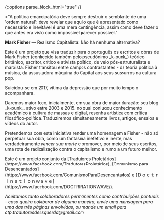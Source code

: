 {::options parse_block_html="true" /}
<div class="tile is-ancestor home-tiles">
<div class="tile is-vertical is-8">
<div class="tile is-vertical home-quote">>"A política emancipatória deve sempre destruir o semblante de uma 'ordem natural': deve revelar que aquilo que é apresentado como necessário e inevitável é uma mera contingência, assim como deve fazer o que antes era visto como impossível parecer possível."


**Mark Fisher** — Realismo Capitalista: Não há nenhuma alternativa?
</div>
<div class="tile">
<div class="tile is-vertical">
Este é um projeto que visa traduzir para o português os escritos e obras de Mark Fisher (conhecido também pelo pseudônimo _k-punk_) teórico britânico, escritor, crítico e ativista político, de veio pós-estruturalista e marxista. Fisher transitou entre campos contrastantes - da teoria política à música, da assustadora máquina do Capital aos seus sussurros na cultura pop.
 
Suicidou-se em 2017, vítima da depressão que por muito tempo o acompanhara.
</div>
<div class="tile is-vertical">  
Daremos maior foco, inicialmente, em sua obra de maior duração: seu blog _k-punk_, ativo entre 2003 e 2015, no qual conjugou conhecimento acadêmico à cultura de massas e digital, resenha artística com crítica filosófico-política. Traduziremos simultaneamente livros, artigos, ensaios e vídeos do autor.
  
Pretendemos com esta iniciativa render uma homenagem a Fisher - não só perpetuar sua obra, como um fantasma inefetivo e inerte, mas verdadeiramente _vencer sua morte_ e promover, por meio de seus escritos, uma rota de radicalização contra o capitalismo e rumo a um futuro melhor.
</div>
</div>
</div>
<div class="tile is-4 is-vertical">
Este é um projeto conjunto da [Tradutores Proletários](https://www.facebook.com/TradutoresProletários), [Comunismo para Desencantados](https://www.facebook.com/ComunismoParaDesencantados) e [Ｄｏｃｔｒｉｎａｔｉｏｎｗａｖｅ](https://www.facebook.com/DOCTRINATIONWAVE/). 

_Aceitamos tanto colaboradores permanentes como contribuições pontuais - caso queira colaborar de alguma maneira, envie uma mensagem para uma das três páginas envolvidas, ou mande um email para ctp.tradutoresdeesquerda@gmail.com_
</div>
</div>

